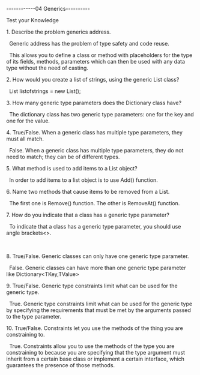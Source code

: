 ------------04 Generics----------

Test your Knowledge

1\. Describe the problem generics address.

&nbsp;   Generic address has the problem of type safety and code reuse.

&nbsp;	This allows you to define a class or method with placeholders for the type of its fields, methods, parameters which can then be used with any data type without the need of casting.



2\. How would you create a list of strings, using the generic List class?

&nbsp;	List<string> listofstrings = new List<string>();



3\. How many generic type parameters does the Dictionary class have?

&nbsp;	The dictionary class has two generic type parameters: one for the key and one for the value.



4\. True/False. When a generic class has multiple type parameters, they must all match.

&nbsp;	False. When a generic class has multiple type parameters, they do not need to match; they can be of different types.



5\. What method is used to add items to a List object?

&nbsp;	In order to add items to a list object is to use Add() function.



6\. Name two methods that cause items to be removed from a List.

&nbsp;	The first one is Remove() function. The other is RemoveAt() function.



7\. How do you indicate that a class has a generic type parameter?

&nbsp;	To indicate that a class has a generic type parameter, you should use angle brackets<>.

&nbsp;	

8\. True/False. Generic classes can only have one generic type parameter.

&nbsp;	False. Generic classes can have more than one generic type parameter like Dictionary<TKey,TValue>



9\. True/False. Generic type constraints limit what can be used for the generic type.

&nbsp;	True. Generic type constraints limit what can be used for the generic type by specifying the requirements that must be met by the arguments passed to the type parameter.



10\. True/False. Constraints let you use the methods of the thing you are constraining to.

&nbsp;	True. Constraints allow you to use the methods of the type you are constraining to because you are specifying that the type argument must inherit from a certain base class or implement  a certain interface, which guarantees the presence of those methods.


